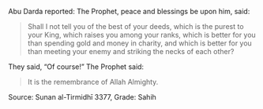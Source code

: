 Abu Darda reported: The Prophet, peace and blessings be upon him, said:

> Shall I not tell you of the best of your deeds, which is the purest to your King, which raises you among your ranks, which is better for you than spending gold and money in charity, and which is better for you than meeting your enemy and striking the necks of each other?

They said, “Of course!” The Prophet said:

> It is the remembrance of Allah Almighty.

Source: Sunan al-Tirmidhī 3377, Grade: Sahih
